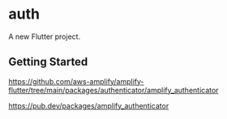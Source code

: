 # auth

A new Flutter project.

## Getting Started


https://github.com/aws-amplify/amplify-flutter/tree/main/packages/authenticator/amplify_authenticator

https://pub.dev/packages/amplify_authenticator


